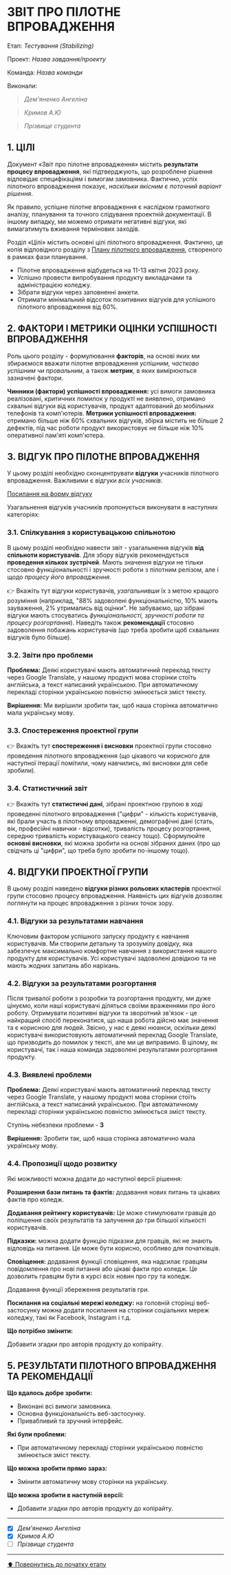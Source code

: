 ﻿# ЗВІТ ПРО ПІЛОТНЕ ВПРОВАДЖЕННЯ

Етап: *Тестування (Stabilizing)*

Проект: *Назва завдання/проекту*

Команда: *Назва команди*

Виконали:
>*Дем'яненко Ангеліна*

>*Кримов А.Ю*

>*Прізвище студента*

## **1. ЦІЛІ**

Документ «Звіт про пілотне впровадження» містить **результати процесу впровадження**, які підтверджують, що розроблене рішення відповідає специфікаціям і вимогам замовника. Фактично, успіх пілотного впровадження показує, *наскільки якісним є поточний варіант рішення*. 

Як правило, успішне пілотне впровадження є наслідком грамотного аналізу, планування та точного слідування проектній документації. В іншому випадку, ми можемо отримати негативні відгуки, які вимагатимуть вживання термінових заходів.

Розділ «Цілі» містить основні цілі пілотного впровадження. Фактично, це копія відповідного розділу з [Плану пілотного впровадження](/docs/2.Planning/%D0%97%D0%B2%D0%B5%D0%B4%D0%B5%D0%BD%D0%B8%D0%B9%20%D0%BF%D0%BB%D0%B0%D0%BD%20%D0%BF%D1%80%D0%BE%D0%B5%D0%BA%D1%82%D1%83.md), створеного в рамках фази планування.

- Пілотне впровадження відбудеться на 11-13 квітня 2023 року.
- Успішно провести випробування продукту викладачами та адміністрацією коледжу.
- Зібрати відгуки через заповненні анкети.
- Отримати мінімальний відсоток позитивних відгуків для успішного пілотного впровадження від 60%.

## **2. ФАКТОРИ І МЕТРИКИ ОЦІНКИ УСПІШНОСТІ ВПРОВАДЖЕННЯ**

Роль цього розділу - формулювання **факторів**, на основі яких ми збираємося вважати пілотне впровадження *успішним, частково успішним чи провальним*, а також **метрик**, в яких вимірюються зазначені фактори.

**Чинники (фактори) успішності впровадження:** усі вимоги замовника реалізовані, критичних помилок у продукті не виявлено, отримано схвальні відгуки від користувачів, продукт адаптований до мобільних телефонів та комп'ютерів.
**Метрики успішності впровадження:** отримано більше ніж 60% схвальних відгуків, збірка містить не більше 2 дефектів, під час роботи продукт використовує не більше ніж 10% оперативної пам'яті комп'ютера.

## **3. ВІДГУК ПРО ПІЛОТНЕ ВПРОВАДЖЕННЯ**

У цьому розділі необхідно сконцентрувати **відгуки** учасників пілотного впровадження. Важливими є відгуки *всіх учасників*. 

[Посилання на форму відгуку](https://docs.google.com/forms/d/e/1FAIpQLSfKPUnb8mYSZcKHKEKBzIB7H8FR0lAjQjpcEkNmV6rIXZW53w/viewform?usp=sharing)

Узагальнення відгуків учасників пропонується виконувати в наступних категоріях:

### **3.1. Спілкування з користувацькою спільнотою**

В цьому  розділі необхідно навести звіт - узагальнення відгуків **від спільноти користувачів**. 
Для збору відгуків рекомендується **проведення кількох зустрічей**. Мають значення відгуки не тільки стосовно функціональності і зручності роботи з пілотним релізом, але і щодо *процесу його впровадження*.

:point_right: Вкажіть тут відгуки користувачів, *узагальнивши* їх з метою кращого розуміння (наприклад, "88% задоволені функціональністю, 10% мають зауваження, 2% утримались від оцінки". Не забуваємо, що зібрані відгуки мають стосуватись *функціональності, зручності роботи та процесу розгортання*). Наведіть також **рекомендації** стосовно задоволення побажань користувачів (що треба зробити щоб схвальних відгуків було більше).

### **3.2. Звіти про проблеми**

**Проблема:** Деякі користувачі мають автоматичний переклад тексту через Google Translate, у нашому продукті мова сторінки стоїть англійська, а текст написаний українською. При автоматичному перекладі сторінки українською повністю змінюється зміст тексту.

**Вирішення:** Ми вирішили зробити так, щоб наша сторінка автоматично мала українську мову.

### **3.3. Спостереження проектної групи**

:point_right: Вкажіть тут **спостереження і висновки** проектної групи стосовно проведення пілотного впровадження (що цікавого чи корисного для наступної ітерації помітили, чому навчились, які висновки для себе зробили).

### **3.4. Статистичний звіт** 

:point_right: Вкажіть тут **статистичні дані**, зібрані проектною групою в ході проведенні пілотного впровадження ("цифри" - кількість користувачів, які брали участь в пілотному впровадженні, демографічні дані (стать, вік, професійні навички - відсотки), тривалість процесу розгортання, середню тривалість користувацького сеансу тощо). Сформулюйте **основні висновки**, які можна зробити на основі зібраних даних (про що свідчать ці "цифри", що треба було зробити по-іншому тощо).

## **4. ВІДГУКИ ПРОЕКТНОЇ ГРУПИ**

В цьому розділі наведено **відгуки різних рольових кластерів** проектної групи стосовно процесу впровадження. Наявність цих відгуків дозволяє поглянути на процес впровадження з різних точок зору.

### **4.1. Відгуки за результатами навчання**

Ключовим фактором успішного запуску продукту є навчання користувачів. Ми створили детальну та зрозумілу довідку, яка забезпечує максимально комфортне навчання з використання нашого продукту для користувачів. Усі користувачі задоволені довідкою та не мають жодних запитань або нарікань.

### **4.2. Відгуки за результатами розгортання**

Після тривалої роботи з розробки та розгортання продукту, ми дуже цінуємо, коли наші користувачі діляться своїми враженнями про його роботу. Отримувати позитивні відгуки та зворотний зв'язок - це найкращий спосіб переконатися, що наша робота дійсно має значення та є корисною для людей. Звісно, у нас є деякі нюанси, оскільки деякі користувачі використовують автоматичний переклад Google Translate, що призводить до помилок у тексті, але ми це виправимо. В цілому, як користувачі, так і наша команда задоволені результатами розгортання продукту.

### **4.3. Виявлені проблеми**

**Проблема:** Деякі користувачі мають автоматичний переклад тексту через Google Translate, у нашому продукті мова сторінки стоїть англійська, а текст написаний українською. При автоматичному перекладі сторінки українською повністю змінюється зміст тексту.

Ступінь небезпеки проблеми - **3**

**Вирішення:** Зробити так, щоб наша сторінка автоматично мала українську мову.

### **4.4. Пропозиції щодо розвитку**

Які можливості можна додати до наступної версії рішення:

**Розширення бази питань та фактів:** додавання нових питань та цікавих фактів про коледж.

**Додавання рейтингу користувачів:** Це може стимулювати гравців до поліпшення своїх результатів та залучення до гри більшої кількості користувачів.

**Підказки:** можна додати функцію підказки для гравців, які не знають відповідь на питання. Це може бути корисно, особливо для початківців.

**Сповіщення:** додавання функції сповіщення, яка надсилає гравцям повідомлення про нові питання або цікаві факти про коледж. Це дозволить гравцям бути в курсі всіх новин про гру та коледж.

Додавання функції збереження результатів гри.

**Посилання на соціальні мережі коледжу:** на головній сторінці веб-застосунку можна додати посилання на сторінки соціальних мереж коледжу, такі як Facebook, Instagram і т.д.

**Що потрібно змінити:**

Добавити згадки про авторів продукту до копірайту.

## **5. РЕЗУЛЬТАТИ ПІЛОТНОГО ВПРОВАДЖЕННЯ ТА РЕКОМЕНДАЦІЇ**

**Що вдалось добре зробити:**

- Виконані всі вимоги замовника.
- Основна функціональність веб-застосунку.
- Привабливий та зручний інтерфейс.

**Які були проблеми:**
- При автоматичному перекладі сторінки українською повністю змінюється зміст тексту.

**Що можна зробити прямо зараз:**

- Змінити автоматичну мову сторінки на українську.

**Що можна зробити в наступній версії:**
- Добавити згадки про авторів продукту до копірайту.

---

- [x] *Дем'яненко Ангеліна*
- [x] *Кримов А.Ю*
- [ ] *Прізвище студента*

---
[:arrow_up: Повернутись до початку етапу](/docs/4.Stabilizing/README.md)
